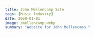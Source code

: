 ```yaml
---
title: John Mellencamp Site
tags: [Music Industry]
date: 2008-01-01
image: /mellencamp.webp
summary: "Website for John Mellencamp."
---
```




